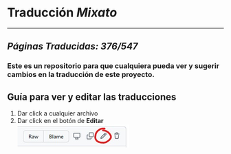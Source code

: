 # Traducción _Mixato_

---
## _Páginas Traducidas: **376/547**_


### Este es un repositorio para que cualquiera pueda ver y sugerir cambios en la traducción de este proyecto.

## Guía para ver y editar las traducciones

1. Dar click a cualquier archivo
2. Dar click en el botón de **Editar**  
   ![screenshot](screenshots/screenshot1.jpg)

